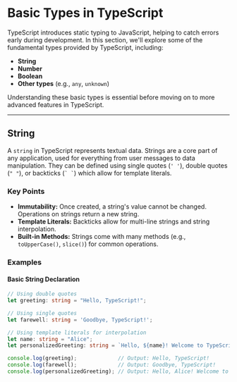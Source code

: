 # Basic Types in TypeScript

TypeScript introduces static typing to JavaScript, helping to catch errors early during development. In this section, we'll explore some of the fundamental types provided by TypeScript, including:

- **String**
- **Number**
- **Boolean**
- **Other types** (e.g., `any`, `unknown`)

Understanding these basic types is essential before moving on to more advanced features in TypeScript.

---

## String

A `string` in TypeScript represents textual data. Strings are a core part of any application, used for everything from user messages to data manipulation. They can be defined using single quotes (`' '`), double quotes (`" "`), or backticks (`` ` ` ``) which allow for template literals.

### Key Points

- **Immutability:** Once created, a string's value cannot be changed. Operations on strings return a new string.
- **Template Literals:** Backticks allow for multi-line strings and string interpolation.
- **Built-in Methods:** Strings come with many methods (e.g., `toUpperCase()`, `slice()`) for common operations.

### Examples

#### Basic String Declaration

```typescript
// Using double quotes
let greeting: string = "Hello, TypeScript!";

// Using single quotes
let farewell: string = 'Goodbye, TypeScript!';

// Using template literals for interpolation
let name: string = "Alice";
let personalizedGreeting: string = `Hello, ${name}! Welcome to TypeScript.`;

console.log(greeting);             // Output: Hello, TypeScript!
console.log(farewell);             // Output: Goodbye, TypeScript!
console.log(personalizedGreeting); // Output: Hello, Alice! Welcome to TypeScript.

